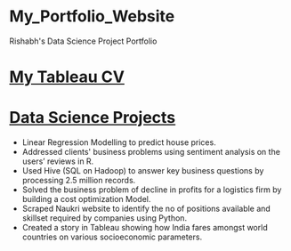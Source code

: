 # My_Portfolio_Website
Rishabh's Data Science Project Portfolio

# [My Tableau CV](https://public.tableau.com/profile/rishabh.bansal2409#!/vizhome/Tableau_Vizume/MyResume)

# [Data Science Projects](https://github.com/RishabhBansal2409/) 
* Linear Regression Modelling to predict house prices. 
* Addressed clients' business problems using sentiment analysis on the users’ reviews in R.
* Used Hive (SQL on Hadoop) to answer key business questions by processing 2.5 million records.
* Solved the business problem of decline in profits for a logistics firm by building a cost optimization Model.
* Scraped Naukri website to identify the no of positions available and skillset required by companies using Python.
* Created a story in Tableau showing how India fares amongst world countries on various socioeconomic parameters.
